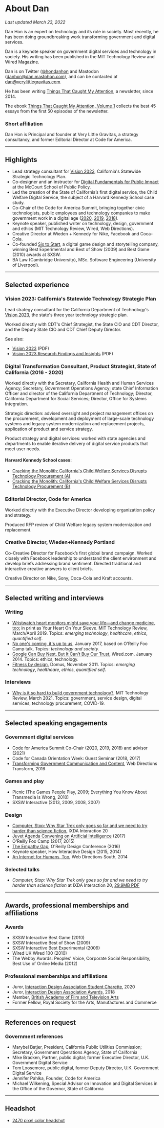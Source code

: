 # About Dan
_Last updated March 23, 2022_

Dan Hon is an expert on technology and its role in society. Most recently, he has been doing groundbreaking work transforming government and digital services. 

Dan is a keynote speaker on government digital services and technology in society. His writing has been published in the MIT Technology Review and Wired Magazine. 

Dan is on Twitter ([@hondanhon](https://twitter.com/@hondanhon/) and Mastodon (<a rel="me" href="https://dan.mastohon.com/@danhon">danhon@dan.mastohon.com</a>), and can be contacted at [dan@verylittlegravitas.com](mailto:dan@verylittlegravitas.com]). 

He has been writing [Things That Caught My Attention](https://newsletter.danhon.com/), a newsletter, since 2014. 

The ebook [Things That Caught My Attention, Volume 1](https://store.verylittlegravitas.com/l/ThingsVol1) collects the best 45 essays from the first 50 episodes of the newsletter.

### Short affiliation
Dan Hon is Principal and founder at Very Little Gravitas, a strategy consultancy, and former Editorial Director at Code for America.

___

## Highlights
* Lead strategy consultant for [Vision 2023](https://vision2023.cdt.ca.gov), California's Statewide Strategic Technology Plan.
* Co-designer and an instructor for [Digital Fundamentals for Public Impact](https://mccourt.georgetown.edu/digital-fundamentals-for-public-impact/) at the McCourt School of Public Policy.
* Led the creation of the State of California’s first digital service, the Child Welfare Digital Service, the subject of a Harvard Kennedy School case study.
* Co-Chair of the Code for America Summit, bringing together civic technologists, public employees and technology companies to make government work in a digital age ([2020](https://www.codeforamerica.org/summit/about), [2019](https://www.youtube.com/playlist?list=PL65XgbSILalUkMOjuufa1RWofJ-dFPK6q), [2018](https://www.youtube.com/playlist?list=PL65XgbSILalU3CPOpBOzBiX-31rzk8oox)).
* Keynote speaker, published writer on technology, design, government and ethics (MIT Technology Review, Wired, Web Directions).
* Creative Director at Wieden + Kennedy for Nike, Facebook and Coca-Cola.
* Co-founded [Six to Start](https://www.sixtostart.com/), a digital game design and storytelling company, winning Best Experimental and Best of Show (2009) and Best Game (2010) awards at SXSW.
* BA Law (Cambridge University), MSc. Software Engineering (University of Liverpool).

___
## Selected experience

### Vision 2023: California's Statewide Technology Strategic Plan
Lead strategy consultant for the California Department of Technology's [Vision 2023](https://vision2023.cdt.ca.gov), the state's three year technology strategic plan. 

Worked directly with CDT's Chief Strategist, the State CIO and CDT Director, and the Deputy State CIO and CDT Chief Deputy Director.

See also: 
* [Vision 2023](https://vision2023.cdt.ca.gov/pdf/Vision-2023-California-Technology-Strategic-Plan.pdf) (PDF)
* [Vision 2023 Research Findings and Insights](https://vision2023.cdt.ca.gov/pdf/Research-Findings-and-Insights.pdf) (PDF)

### Digital Transformation Consultant, Product Strategist, State of California (2016 - 2020)
Worked directly with the Secretary, California Health and Human Services Agency; Secretary, Government Operations Agency; state Chief Information Officer and director of the California Department of Technology; Director, California Department for Social Services; Director, Office for Systems Integration.

Strategic direction: advised oversight and project management offices on the procurement, development and deployment of large-scale technology systems and legacy system modernization and replacement projects, application of product and service strategy.

Product strategy and digital services: worked with state agencies and departments to enable iterative delivery of digital service products that meet user needs.

#### Harvard Kennedy School cases: 

* [Cracking the Monolith: California's Child Welfare Services Disrupts Technology Procurement (A)](https://case.hks.harvard.edu/cracking-the-monolith-californias-child-welfare-services-disrupts-technology-procurement-a/)
* [Cracking the Monolith: California's Child Welfare Services Disrupts Technology Procurement (B)](https://case.hks.harvard.edu/cracking-the-monolith-californias-child-welfare-services-disrupts-technology-procurement-b/)


### Editorial Director, Code for America 

Worked directly with the Executive Director developing organization policy and strategy.

Produced RFP review of Child Welfare legacy system modernization and replacement. 

### Creative Director, Wieden+Kennedy Portland 
Co-Creative Director for Facebook’s first global brand campaign. Worked closely with Facebook leadership to understand the client environment and develop briefs addressing brand sentiment. Directed traditional and interactive creative answers to client briefs. 

Creative Director on Nike, Sony, Coca-Cola and Kraft accounts. 

___

## Selected writing and interviews

### Writing

- [Wristwatch heart monitors might save your life—and change medicine, too](https://www.technologyreview.com/s/612929/wristwatch-heart-monitors-might-save-your-lifeand-change-medicine-too/); in print as Your Heart On Your Sleeve. MIT Technology Review, March/April 2019. Topics: _emerging technology_, _healthcare_, _ethics_, _quantified self_.
- [No one's coming, it's up to us](https://medium.com/@hondanhon/no-ones-coming-it-s-up-to-us-de8d9442d0d), January 2017, based on O'Reilly Foo Camp talk. Topics: _technology and society_.
- [Google Can Buy Nest, But It Can’t Buy Our Trust](https://www.wired.com/2014/01/google-didnt-just-acquire-nest-annexed-whole-new-territory/), Wired.com, January 2014. Topics: ethics, technology.
- [Fitness by design](https://www.domusweb.it/en/design/2012/11/28/fitness-by-design.html), Domus, November 2011. Topics:  _emerging technology_, _healthcare_, _ethics_, _quantified self_.


### Interviews

- [Why is it so hard to build government technology?](https://www.technologyreview.com/2021/03/17/1020811/better-tech-government-pandemic-united-states/), MIT Technology Review, March 2021. Topics: government, service design, digital services, technology procurement, COVID-19.

___

## Selected speaking engagements

### Government digital services
* Code for America Summit Co-Chair (2020, 2019, 2018) and advisor (2021)
* Code for Canada Orientation Week: Guest Seminar (2018, 2017)
* [Transforming Government Communication and Content](https://www.webdirections.org/transform16/speakers/dan-hon.html), Web Directions Transform, 2016

### Games and play
* Picnic (The Games People Play, 2009; Everything You Know About Transmedia Is Wrong, 2010)
* SXSW Interactive (2013, 2009, 2008, 2007) 

### Design
* [Computer, Stop: Why Star Trek only goes so far and we need to try harder than science fiction](https://interaction20.ixda.org/program/computer-stop-why-star-trek-only-goes-so-far-and-we-need-to-try-harder-than-science-fiction), IXDA Interaction 20 
* [Juvet Agenda Convening on Artificial Intelligence](http://juvetagenda.org/) (2017)
* O'Reilly Foo Camp (2017, 2015)
* [The Empathy Gap](https://www.oreilly.com/library/view/oreilly-design-conference/9781491944578/video237797.html), O'Reilly Design Conference (2016)
* Keynote speaker, How Interactive Design (2015, 2014)
* [An Internet for Humans, Too](https://www.webdirections.org/blog/video-week-dan-hon/), Web Directions South, 2014

### Selected talks

* _Computer, Stop: Why Star Trek only goes so far and we need to try harder than science fiction_ at IXDA Interaction 20, [29.9MB PDF](/talks/ixd20/0205_Futures_15_Hon_VF_2.pdf)

___

## Awards, professional memberships and affiliations

### Awards
* SXSW Interactive Best Game (2010)
* SXSW Interactive Best of Show (2009)
* SXSW Interactive Best Experimental (2009)
* Wired UK Wired 100 (2010)
* The Webby Awards: Peoples' Voice, Corporate Social Responsibility, Best Use of Online Media (2012)

### Professional memberships and affiliations

* Juror, [Interaction Design Association Student Charette](http://sdc.ixda.org/), 2020
* Juror, [Interaction Design Association Awards](http://awards.ixda.org/juror/2018-dan-hon/), 2018
* Member, [British Academy of Film and Television Arts](http://www.bafta.org)
* Former Fellow, Royal Society for the Arts, Manufactures and Commerce

___
## References on request

### Government references

* Marybel Batjer, President, California Public Utilities Commission; Secretary, Government Operations Agency, State of California
* Mike Bracken, Partner, public.digital; former Executive Director, U.K. Government Digital Service
* Tom Loosemore, public.digital, former Deputy Director, U.K. Government Digital Service
* Jennifer Pahlka, Founder, Code for America 
* Michael Wilkening, Special Advisor on Innovation and Digital Services in the Office of the Governor, State of California

___
## Headshot

* [2470 pixel color headshot](/assets/images/danhon-headshot-2019-color-2470px.jpeg)

